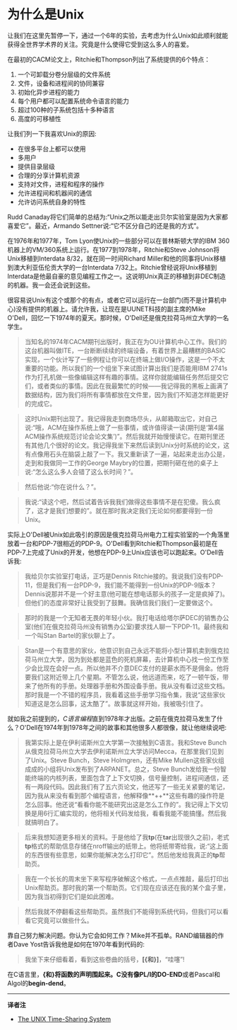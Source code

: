# 为什么是Unix

让我们在这里先暂停一下，通过一个6年的实验，去考虑为什么Unix如此顺利就能获得全世界学术界的关注。究竟是什么使得它受到这么多人的喜爱。

在最初的CACM论文上，Ritchie和Thompson列出了系统提供的6个特点：

1. 一个可卸载分卷分层级的文件系统
2. 文件，设备和进程间的协同兼容
3. 初始化异步进程的能力
4. 每个用户都可以配置系统命令语言的能力
5. 超过100种的子系统包括十多种语言
6. 高度的可移植性

让我们列一下我喜欢Unix的原因:

* 在很多平台上都可以使用
* 多用户
* 提供目录层级
* 合理的分享计算机资源
* 支持对文件，进程和程序的操作
* 允许进程间和机器间的通信
* 允许访问系统自身的特性

Rudd Canaday将它们简单的总结为:“Unix之所以能走出贝尔实验室是因为大家都喜爱它”。最近，Armando Settner说:“它不区分自己的还是我的方式”。

在1976年和1977年，Tom Lyon使Unix的一些部分可以在普林斯顿大学的IBM 360机器上的VM/360系统上运行。在1977到1978年，Ritchie和Steve Johnson将Unix移植到Interdata 8/32，就在同一时间Richard Miller和他的同事将Unix移植到澳大利亚伍伦贡大学的一台Interdata 7/32上。Ritchie曾经说将Unix移植到Interdata是他最自豪的意见编程工作之一。这说明Unix真正的移植到非DEC制造的机器。我一会还会说到这些。

很容易说Unix有这个或那个的有点，或者它可以运行在一台部门(而不是计算机中心)没有提供的机器上。请允许我，让现在是UUNET科技的副主席的Mike O'Dell，回忆一下1974年的夏天。那时候，O'Dell还是俄克拉荷马州立大学的一名学生。

> 当知名的1974年CACM期刊出版时，我正在为OU计算机中心工作。我们的这台机器叫做ITE，一台断断续续的终端设备，有着世界上最糟糕的BASIC实现，一个伙计写了一些例程让你可以在终端上做I/O操作，这是一个不太重要的功能。所以我们的一个组坐下来试图计算出我们是否能用IBM 2741s作为打孔机做一些像编辑这样有趣的事情。这样你就能编辑任务然后提交它们，或者类似的事情。因此在我最繁忙的时候——我记得我的黑板上画满了数据结构，因为我们将所有事情都放在文件里，因为我们不知道怎样能更好的完成它。

> 这时Unix期刊出现了。我记得我走到商场尽头，从邮箱取出它，对自己说:“哦，ACM在操作系统上做了一些事情，或许值得读一读(期刊是‘第4届ACM操作系统规范讨论会论文集’)”。然后我就开始慢慢读它。在期刊里还有其他几个很好的论文。我记得我坐下来然后读到Unix分时系统的论文，这有点像用石头在脑袋上敲了一下。我又重新读了一遍，站起来走出办公是，走到和我做同一工作的George Maybry的位置，把期刊砸在他的桌子上说:“怎么这么多人会错了这么长时间？”。

> 然后他说:“你在说什么？”。

> 我说:“读这个吧，然后试着告诉我我们做得这些事情不是在犯傻。我么疯了，这才是我们想要的”。就在那时我决定我们无论如何都要得到一份Unix。

实际上O'Dell被Unix如此吸引的原因是俄克拉荷马州电力工程实验室的一个角落里放着一台和PDP-7很相近的PDP-9。O'Dell看到Ritchie和Thompson最初是在PDP-7上完成了Unix的开发，他想在PDP-9上Unix应该也可以跑起来。O'Dell告诉我:

> 我给贝尔实验室打电话，正巧是Dennis Ritchie接的。我说我们没有PDP-11，但是我们有一台PDP-9，我们能不能得到一份Unix的PDP-9版本？Dennis说那并不是一个好主意(他可能在想电话那头的孩子一定是疯掉了)。但他们的态度非常好让我受到了鼓舞。我确信我们我们一定要做这个。

> 那时的我是一个无知者无畏的年轻小伙。我打电话给塔尔萨DEC的销售办公室(他们在俄克拉荷马州没有销售办公室)要求找人聊一下PDP-11。最终我和一个叫Stan Bartel的家伙聊上了。

> Stan是一个有意思的家伙，他意识到自己永远不能将小型计算机卖到俄克拉荷马州立大学，因为到处都是蓝色的死机屏幕，去计算机中心找一份工作至少会比现在会好一点。所以他并不介意DEC支付的是薪水而不是佣金。他将要我们这附近带上几个星期。不管怎么说，他远道而来，吃了一顿午饭，带来了他所有的手册。处理器手册和外围设备手册。我从没有看过这些文档。那时我是一个不错的程序员，我看着这些手册学习指令集，我说“这些家伙知道这是怎么回事，这太酷了”。故事就这样开始，我被吸引住了。

就如我之前提到的，*C语言编程*直到1978年才出版。之前在俄克拉荷马发生了什么？O'Dell在1974年到1978年之间的故事和其他很多人都很像，就让他继续说吧:

> 我第实际上是在伊利诺斯州立大学第一次接触到C语言。我和Steve Bunch从俄克拉荷马州立大学去伊利诺斯州立大学访问Mecca，在那里我们见到了Unix。Steve Bunch，Steve Holmgren，还有Mike Mullen这些家伙组成成的小组将Unix发布到了ARPANET。总之，Steve Bunch发给我一份智能终端的内核列表，里面包含了上下文切换，信号量控制，进程间通信，还有一两段代码。因此我们有了五六页论文，他还写了一些无关紧要的笔记，因为我从来没有看到那个编程语言，他解释像**++**这些有趣的操作符是怎么回事。他还说“看看你能不能研究出这是怎么工作的”。我记得上下文切换是用6行汇编实现的，他将相关代码发给我，看看我能不能搞懂。然后我就搞明白了。

> 后来我想知道更多相关的资料。于是他给了我**tp**(在**tar**出现很久之前)，老式**tp**格式的帮助信息存储在nroff输出的纸带上。他将纸带寄给我，说:“这上面的东西很有些意思，如果你能解决怎么打印它”。然后他发给我真正的**tp**帮助页。

> 我在一个长长的周末坐下来写程序破解这个格式，一点点推敲，最后打印出Unix帮助页。那时我的第一个帮助页。它们现在应该还在我的某个盒子里，因为我当初得到它们是如此困难。

> 然后我就不停翻看这些帮助页。虽然我们不能得到系统代码，但我们可以看看它究竟可以做些什么。

靠自己努力解决问题。你认为它会如何工作？Mike并不孤单。RAND编辑器的作者Dave Yost告诉我他是如何在1970年看到代码的:

> 我坐下来仔细看着，看到这些卷曲的括号，**[{**和**}]**，“哇噻”!

在C语言里，**{**和**}**将函数的声明围起来。C没有像PL/I的**DO-END**或者Pascal和Algol的**begin-dend**。



---
**译者注**

* [The UNIX Time-Sharing System](https://people.eecs.berkeley.edu/~brewer/cs262/unix.pdf)
